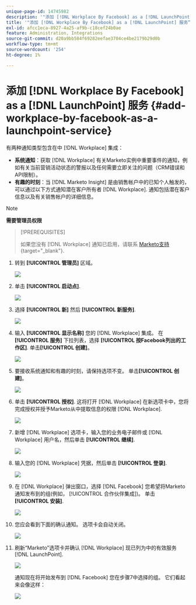 ```yaml
---
unique-page-id: 14745982
description: '"添加 [!DNL Workplace By Facebook] as a [!DNL LaunchPoint Service] - Marketo文档 — 产品文档”'
title: '"添加 [!DNL Workplace By Facebook] as a [!DNL LaunchPoint] 服务”'
exl-id: afcc1eca-8927-4a25-af9b-c18cef24b0ae
feature: Administration, Integrations
source-git-commit: d20a9bb584f69282eefae3704ce4be2179b29d0b
workflow-type: tm+mt
source-wordcount: '254'
ht-degree: 1%

---
```


# 添加 [!DNL Workplace By Facebook] as a [!DNL LaunchPoint] 服务 {#add-workplace-by-facebook-as-a-launchpoint-service}

有两种通知类型包含在中 [!DNL Workplace] 集成：

* **系统通知**：获取 [!DNL Workplace] 有关Marketo实例中重要事件的通知，例如有关当前营销活动状态的警报以及任何需要立即关注的问题（CRM错误和API限制）。
* **有趣的时刻**：当 [!DNL Marketo Insight] 是由销售帐户中的已知个人触发的，可以通过以下方式通知潜在客户所有者 [!DNL Workplace]. 通知包括潜在客户信息以及有关销售帐户的详细信息。

>[!NOTE]
>
>**需要管理员权限**

>[!PREREQUISITES]
>
>如果您没有 [!DNL Workplace] 通知已启用，请联系 [Marketo支持](https://nation.marketo.com/t5/Support/ct-p/Support){target="_blank"}.

1. 转到 **[!UICONTROL 管理员]** 区域。

   ![](assets/add-workplace-by-facebook-as-a-launchpoint-service-1.png)

1. 单击 **[!UICONTROL 启动点]**.

   ![](assets/add-workplace-by-facebook-as-a-launchpoint-service-2.png)

1. 选择 **[!UICONTROL 新]** 然后 **[!UICONTROL 新服务]**.

   ![](assets/add-workplace-by-facebook-as-a-launchpoint-service-3.png)

1. 输入 **[!UICONTROL 显示名称]** 您的 [!DNL Workplace] 集成。 在 **[!UICONTROL 服务]** 下拉列表，选择 **[!UICONTROL 按Facebook列出的工作区]**. 单击&#x200B;**[!UICONTROL 创建]**。

   ![](assets/add-workplace-by-facebook-as-a-launchpoint-service-4.png)

1. 要接收系统通知和有趣的时刻，请保持选项不变。 单击&#x200B;**[!UICONTROL 创建]**。

   ![](assets/add-workplace-by-facebook-as-a-launchpoint-service-5.png)

1. 单击 **[!UICONTROL 授权]**. 这将打开 [!DNL Workplace] 在新选项卡中，您将完成授权并授予Marketo从中提取信息的权限 [!DNL Workplace].

   ![](assets/add-workplace-by-facebook-as-a-launchpoint-service-6.png)

1. 新增 [!DNL Workplace] 选项卡，输入您的业务电子邮件或 [!DNL Workplace] 用户名，然后单击 **[!UICONTROL 继续]**.

   ![](assets/add-workplace-by-facebook-as-a-launchpoint-service-7.png)

1. 输入您的 [!DNL Workplace] 凭据，然后单击 **[!UICONTROL 登录]**.

   ![](assets/add-workplace-by-facebook-as-a-launchpoint-service-8.png)

1. 在 [!DNL Workplace] 弹出窗口，选择 [!DNL Facebook] 您希望将Marketo通知发布到的组(例如， [!UICONTROL 合作伙伴集成])。 单击 **[!UICONTROL 安装]**.

   ![](assets/add-workplace-by-facebook-as-a-launchpoint-service-9.png)

1. 您应会看到下面的确认通知。 选项卡会自动关闭。

   ![](assets/add-workplace-by-facebook-as-a-launchpoint-service-10.png)

1. 刷新“Marketo”选项卡并确认 [!DNL Workplace] 现已列为中的有效服务 [!DNL LaunchPoint].

   ![](assets/add-workplace-by-facebook-as-a-launchpoint-service-11.png)

   通知现在将开始发布到 [!DNL Facebook] 您在步骤7中选择的组。 它们看起来会像这样：

   ![](assets/add-workplace-by-facebook-as-a-launchpoint-service-12.png)
